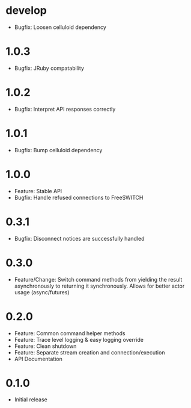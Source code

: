 # develop
  * Bugfix: Loosen celluloid dependency

# 1.0.3
  * Bugfix: JRuby compatability

# 1.0.2
  * Bugfix: Interpret API responses correctly

# 1.0.1
  * Bugfix: Bump celluloid dependency

# 1.0.0
  * Feature: Stable API
  * Bugfix: Handle refused connections to FreeSWITCH

# 0.3.1
  * Bugfix: Disconnect notices are successfully handled

# 0.3.0
  * Feature/Change: Switch command methods from yielding the result asynchronously to returning it synchronously. Allows for better actor usage (async/futures)

# 0.2.0
  * Feature: Common command helper methods
  * Feature: Trace level logging & easy logging override
  * Feature: Clean shutdown
  * Feature: Separate stream creation and connection/execution
  * API Documentation

# 0.1.0
  * Initial release
